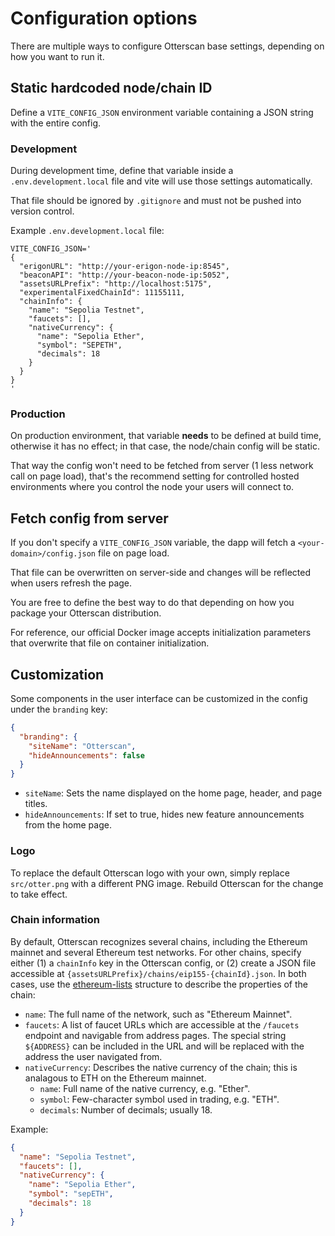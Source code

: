 # Configuration options

There are multiple ways to configure Otterscan base settings, depending on how you want to run it.

## Static hardcoded node/chain ID

Define a `VITE_CONFIG_JSON` environment variable containing a JSON string with the entire config.

### Development

During development time, define that variable inside a `.env.development.local` file and vite will use those settings automatically.

That file should be ignored by `.gitignore` and must not be pushed into version control.

Example `.env.development.local` file:

```
VITE_CONFIG_JSON='
{
  "erigonURL": "http://your-erigon-node-ip:8545",
  "beaconAPI": "http://your-beacon-node-ip:5052",
  "assetsURLPrefix": "http://localhost:5175",
  "experimentalFixedChainId": 11155111,
  "chainInfo": {
    "name": "Sepolia Testnet",
    "faucets": [],
    "nativeCurrency": {
      "name": "Sepolia Ether",
      "symbol": "SEPETH",
      "decimals": 18
    }
  }
}
'
```

### Production

On production environment, that variable __needs__ to be defined at build time, otherwise it has no effect; in that case, the node/chain config will be static.

That way the config won't need to be fetched from server (1 less network call on page load), that's the recommend setting for controlled hosted environments where you control the node your users will connect to.

## Fetch config from server

If you don't specify a `VITE_CONFIG_JSON` variable, the dapp will fetch a `<your-domain>/config.json` file on page load.

That file can be overwritten on server-side and changes will be reflected when users refresh the page.

You are free to define the best way to do that depending on how you package your Otterscan distribution.

For reference, our official Docker image accepts initialization parameters that overwrite that file on container initialization.

## Customization

Some components in the user interface can be customized in the config under the `branding` key:

```json
{
  "branding": {
    "siteName": "Otterscan",
    "hideAnnouncements": false
  }
}
```

* `siteName`: Sets the name displayed on the home page, header, and page titles.
* `hideAnnouncements`: If set to true, hides new feature announcements from the home page.

### Logo

To replace the default Otterscan logo with your own, simply replace `src/otter.png` with a different PNG image. Rebuild Otterscan for the change to take effect.

### Chain information

By default, Otterscan recognizes several chains, including the Ethereum mainnet and several Ethereum test networks. For other chains, specify either (1) a `chainInfo` key in the Otterscan config, or (2) create a JSON file accessible at `{assetsURLPrefix}/chains/eip155-{chainId}.json`. In both cases, use the [ethereum-lists](https://github.com/ethereum-lists/chains) structure to describe the properties of the chain:

* `name`: The full name of the network, such as "Ethereum Mainnet".
* `faucets`: A list of faucet URLs which are accessible at the `/faucets` endpoint and navigable from address pages. The special string `${ADDRESS}` can be included in the URL and will be replaced with the address the user navigated from.
* `nativeCurrency`: Describes the native currency of the chain; this is analagous to ETH on the Ethereum mainnet.
  * `name`: Full name of the native currency, e.g. "Ether".
  * `symbol`: Few-character symbol used in trading, e.g. "ETH".
  * `decimals`: Number of decimals; usually 18.

Example:
```json
{
  "name": "Sepolia Testnet",
  "faucets": [],
  "nativeCurrency": {
    "name": "Sepolia Ether",
    "symbol": "sepETH",
    "decimals": 18
  }
}
```
